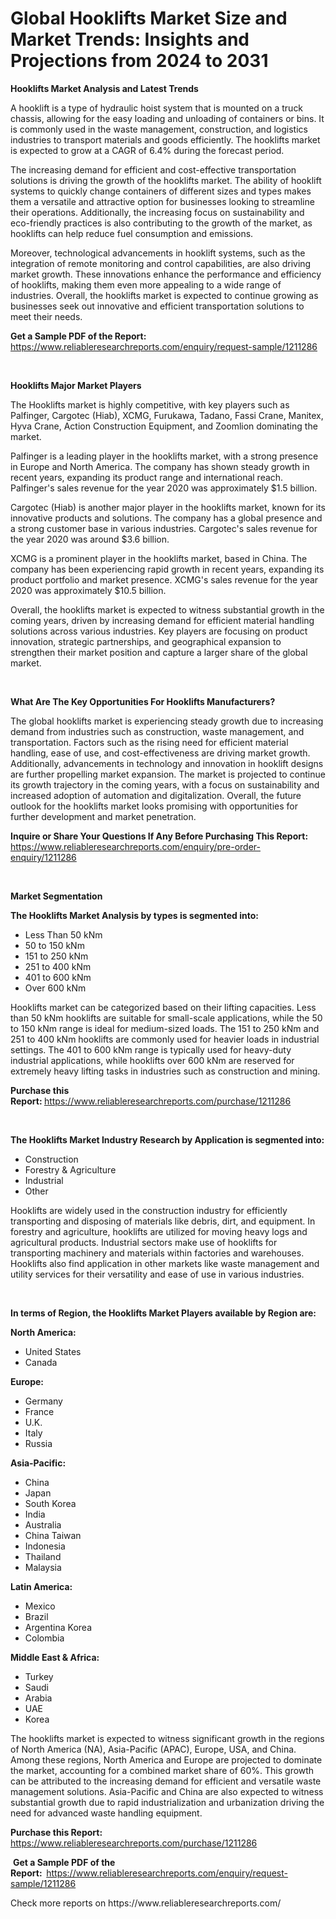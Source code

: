 <p><h1>Global Hooklifts Market Size and Market Trends: Insights and Projections from 2024 to 2031</h1></p><p><strong>Hooklifts Market Analysis and Latest Trends</strong></p>
<p><p>A hooklift is a type of hydraulic hoist system that is mounted on a truck chassis, allowing for the easy loading and unloading of containers or bins. It is commonly used in the waste management, construction, and logistics industries to transport materials and goods efficiently. The hooklifts market is expected to grow at a CAGR of 6.4% during the forecast period.</p><p>The increasing demand for efficient and cost-effective transportation solutions is driving the growth of the hooklifts market. The ability of hooklift systems to quickly change containers of different sizes and types makes them a versatile and attractive option for businesses looking to streamline their operations. Additionally, the increasing focus on sustainability and eco-friendly practices is also contributing to the growth of the market, as hooklifts can help reduce fuel consumption and emissions.</p><p>Moreover, technological advancements in hooklift systems, such as the integration of remote monitoring and control capabilities, are also driving market growth. These innovations enhance the performance and efficiency of hooklifts, making them even more appealing to a wide range of industries. Overall, the hooklifts market is expected to continue growing as businesses seek out innovative and efficient transportation solutions to meet their needs.</p></p>
<p><strong>Get a Sample PDF of the Report:&nbsp;</strong> <a href="https://www.reliableresearchreports.com/enquiry/request-sample/1211286">https://www.reliableresearchreports.com/enquiry/request-sample/1211286</a></p>
<p>&nbsp;</p>
<p><strong>Hooklifts Major Market Players</strong></p>
<p><p>The Hooklifts market is highly competitive, with key players such as Palfinger, Cargotec (Hiab), XCMG, Furukawa, Tadano, Fassi Crane, Manitex, Hyva Crane, Action Construction Equipment, and Zoomlion dominating the market. </p><p>Palfinger is a leading player in the hooklifts market, with a strong presence in Europe and North America. The company has shown steady growth in recent years, expanding its product range and international reach. Palfinger's sales revenue for the year 2020 was approximately $1.5 billion.</p><p>Cargotec (Hiab) is another major player in the hooklifts market, known for its innovative products and solutions. The company has a global presence and a strong customer base in various industries. Cargotec's sales revenue for the year 2020 was around $3.6 billion.</p><p>XCMG is a prominent player in the hooklifts market, based in China. The company has been experiencing rapid growth in recent years, expanding its product portfolio and market presence. XCMG's sales revenue for the year 2020 was approximately $10.5 billion.</p><p>Overall, the hooklifts market is expected to witness substantial growth in the coming years, driven by increasing demand for efficient material handling solutions across various industries. Key players are focusing on product innovation, strategic partnerships, and geographical expansion to strengthen their market position and capture a larger share of the global market.</p></p>
<p>&nbsp;</p>
<p><strong>What Are The Key Opportunities For Hooklifts Manufacturers?</strong></p>
<p><p>The global hooklifts market is experiencing steady growth due to increasing demand from industries such as construction, waste management, and transportation. Factors such as the rising need for efficient material handling, ease of use, and cost-effectiveness are driving market growth. Additionally, advancements in technology and innovation in hooklift designs are further propelling market expansion. The market is projected to continue its growth trajectory in the coming years, with a focus on sustainability and increased adoption of automation and digitalization. Overall, the future outlook for the hooklifts market looks promising with opportunities for further development and market penetration.</p></p>
<p><strong>Inquire or Share Your Questions If Any Before Purchasing This Report:</strong> <a href="https://www.reliableresearchreports.com/enquiry/pre-order-enquiry/1211286">https://www.reliableresearchreports.com/enquiry/pre-order-enquiry/1211286</a></p>
<p>&nbsp;</p>
<p><strong>Market Segmentation</strong></p>
<p><strong>The Hooklifts Market Analysis by types is segmented into:</strong></p>
<p><ul><li>Less Than 50 kNm</li><li>50 to 150 kNm</li><li>151 to 250 kNm</li><li>251 to 400 kNm</li><li>401 to 600 kNm</li><li>Over 600 kNm</li></ul></p>
<p><p>Hooklifts market can be categorized based on their lifting capacities. Less than 50 kNm hooklifts are suitable for small-scale applications, while the 50 to 150 kNm range is ideal for medium-sized loads. The 151 to 250 kNm and 251 to 400 kNm hooklifts are commonly used for heavier loads in industrial settings. The 401 to 600 kNm range is typically used for heavy-duty industrial applications, while hooklifts over 600 kNm are reserved for extremely heavy lifting tasks in industries such as construction and mining.</p></p>
<p><strong>Purchase this Report:&nbsp;</strong><a href="https://www.reliableresearchreports.com/purchase/1211286">https://www.reliableresearchreports.com/purchase/1211286</a></p>
<p>&nbsp;</p>
<p><strong>The Hooklifts Market Industry Research by Application is segmented into:</strong></p>
<p><ul><li>Construction</li><li>Forestry & Agriculture</li><li>Industrial</li><li>Other</li></ul></p>
<p><p>Hooklifts are widely used in the construction industry for efficiently transporting and disposing of materials like debris, dirt, and equipment. In forestry and agriculture, hooklifts are utilized for moving heavy logs and agricultural products. Industrial sectors make use of hooklifts for transporting machinery and materials within factories and warehouses. Hooklifts also find application in other markets like waste management and utility services for their versatility and ease of use in various industries.</p></p>
<p>&nbsp;</p>
<p><strong>In terms of Region, the Hooklifts Market Players available by Region are:</strong></p>
<p>
    <p> <strong> North America: </strong>
        <ul>
            <li>United States</li>
            <li>Canada</li>
        </ul>
        </p> 
    <p> <strong> Europe: </strong>
        <ul>
            <li>Germany</li>
            <li>France</li>
            <li>U.K.</li>
            <li>Italy</li>
            <li>Russia</li>
        </ul>
        </p> 
    <p> <strong> Asia-Pacific: </strong>
        <ul>
            <li>China</li>
            <li>Japan</li>
            <li>South Korea</li>
            <li>India</li>
            <li>Australia</li>
            <li>China Taiwan</li>
            <li>Indonesia</li>
            <li>Thailand</li>
            <li>Malaysia</li>
        </ul>
        </p> 
    <p> <strong> Latin America: </strong>
        <ul>
            <li>Mexico</li>
            <li>Brazil</li>
            <li>Argentina Korea</li>
            <li>Colombia</li>
        </ul>
        </p> 
    <p> <strong> Middle East & Africa: </strong>
        <ul>
            <li>Turkey</li>
            <li>Saudi</li>
            <li>Arabia</li>
            <li>UAE</li>
            <li>Korea</li>
        </ul>
    </p>
    </p>
<p><p>The hooklifts market is expected to witness significant growth in the regions of North America (NA), Asia-Pacific (APAC), Europe, USA, and China. Among these regions, North America and Europe are projected to dominate the market, accounting for a combined market share of 60%. This growth can be attributed to the increasing demand for efficient and versatile waste management solutions. Asia-Pacific and China are also expected to witness substantial growth due to rapid industrialization and urbanization driving the need for advanced waste handling equipment.</p></p>
<p><strong>Purchase this Report: </strong><a href="https://www.reliableresearchreports.com/purchase/1211286">https://www.reliableresearchreports.com/purchase/1211286</a></p>
<p>&nbsp;<strong>Get a Sample PDF of the Report:&nbsp;&nbsp;</strong><a href="https://www.reliableresearchreports.com/enquiry/request-sample/1211286">https://www.reliableresearchreports.com/enquiry/request-sample/1211286</a></p>
<p><strong></strong></p>
<p>Check more reports on https://www.reliableresearchreports.com/</p>